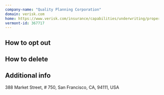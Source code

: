 ```yaml
---
company-name: "Quality Planning Corporation"
domain: verisk.com
home: https://www.verisk.com/insurance/capabilities/underwriting/property/
vermont-id: 367717
---
```

## How to opt out




## How to delete




## Additional info




388 Market Street, # 750, San Francisco, CA, 94111, USA













